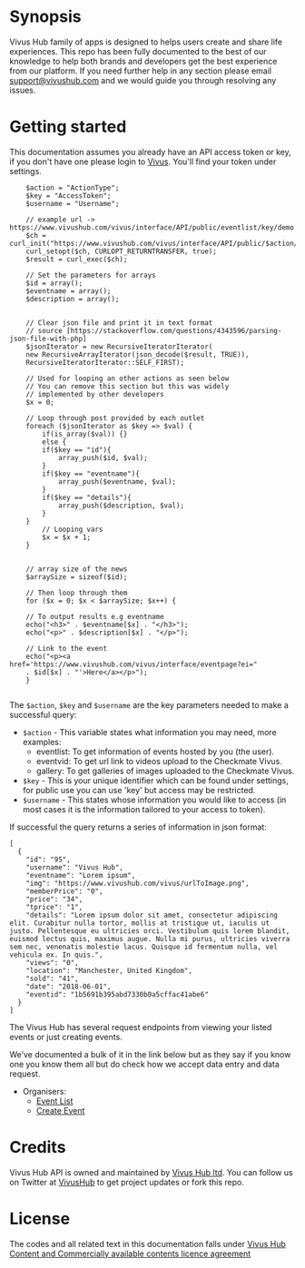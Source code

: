 # Synopsis

Vivus Hub family of apps is designed to helps users create and share life experiences. This repo has been fully documented to the best of our knowledge to help both brands and developers get the best experience from our platform. If you need further help in any section please email support@vivushub.com and we would guide you through resolving any issues.

# Getting started
This documentation assumes you already have an API access token or key, if you don't have one please login to [Vivus](https://www.vivushub.com/vivus/interface/settings). You'll find your token under settings.

```
    $action = "ActionType";
    $key = "AccessToken";
    $username = "Username";
    
    // example url -> https://www.vivushub.com/vivus/interface/API/public/eventlist/key/demo
    $ch = curl_init("https://www.vivushub.com/vivus/interface/API/public/$action/$key/$username");
    curl_setopt($ch, CURLOPT_RETURNTRANSFER, true);
    $result = curl_exec($ch);
    
    // Set the parameters for arrays
    $id = array();
    $eventname = array();
    $description = array();


    // Clear json file and print it in text format
    // source [https://stackoverflow.com/questions/4343596/parsing-json-file-with-php]
    $jsonIterator = new RecursiveIteratorIterator(
    new RecursiveArrayIterator(json_decode($result, TRUE)),
    RecursiveIteratorIterator::SELF_FIRST);

    // Used for looping an other actions as seen below
    // You can remove this section but this was widely
    // implemented by other developers
    $x = 0;

    // Loop through post provided by each outlet
    foreach ($jsonIterator as $key => $val) {
        if(is_array($val)) {} 
        else {
        if($key == "id"){
            array_push($id, $val);
        }
        if($key == "eventname"){
            array_push($eventname, $val);
        }
        if($key == "details"){
            array_push($description, $val);
        }
    }
        // Looping vars
        $x = $x + 1;
    }


    // array size of the news
    $arraySize = sizeof($id);

    // Then loop through them
    for ($x = 0; $x < $arraySize; $x++) {

    // To output results e.g eventname
    echo("<h3>" . $eventname[$x] . "</h3>");
    echo("<p>" . $description[$x] . "</p>");
    
    // Link to the event
    echo("<p><a href='https://www.vivushub.com/vivus/interface/eventpage?ei="
    . $id[$x] . "'>Here</a></p>");
    }
    
```

The `$action`, `$key` and `$username` are the key parameters needed to make a successful query:

* `$action` - This variable states what information you may need, more examples:
  - eventlist: To get information of events hosted by you (the user).
  - eventvid: To get url link to videos upload to the Checkmate Vivus.
  - gallery: To get galleries of images uploaded to the Checkmate Vivus.
* `$key` - This is your unique identifier which can be found under settings, for public use you can use 'key' but access may be restricted.
* `$username` - This states whose information you would like to access (in most cases it is the information tailored to your access to token).

If successful the query returns a series of information in json format:

```
[
  {
    "id": "95",
    "username": "Vivus Hub",
    "eventname": "Lorem ipsum",
    "img": "https://www.vivushub.com/vivus/urlToImage.png",
    "memberPrice": "0",
    "price": "34",
    "tprice": "1",
    "details": "Lorem ipsum dolor sit amet, consectetur adipiscing elit. Curabitur nulla tortor, mollis at tristique ut, iaculis ut justo. Pellentesque eu ultricies orci. Vestibulum quis lorem blandit, euismod lectus quis, maximus augue. Nulla mi purus, ultricies viverra sem nec, venenatis molestie lacus. Quisque id fermentum nulla, vel vehicula ex. In quis.",
    "views": "0",
    "location": "Manchester, United Kingdom",
    "sold": "41",
    "date": "2018-06-01",
    "eventid": "1b5691b395abd7330b0a5cffac41abe6"
  }
]

```
The Vivus Hub has several request endpoints from viewing your listed events or just creating events. 

We’ve documented a bulk of it in the link below but as they say if you know one you know them all but do check how we accept data entry and data request.
- Organisers:
  - [Event List](https://github.com/VivusHub/Vivus-Create/blob/master/sdk-php/eventlist.md)
  - [Create Event](https://github.com/VivusHub/Vivus-Create/blob/master/sdk-php/createEvent.md)

# Credits

Vivus Hub API is owned and maintained by [Vivus Hub ltd](https://www.vivushub.com/vivus/?ref=github&adFor=events). You can follow us on Twitter at [VivusHub](https://www.twitter.com/vivushub) to get project updates or fork this repo.

# License

The codes and all related text in this documentation falls under [Vivus Hub Content and Commercially available contents licence agreement](https://www.vivushub.com/vivus/interface/terms)
